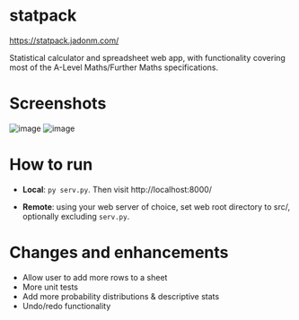 # statpack
https://statpack.jadonm.com/

Statistical calculator and spreadsheet web app, with functionality covering most of the A-Level Maths/Further Maths specifications.

# Screenshots
![image](https://github.com/user-attachments/assets/b40e0b8c-21b0-43cb-a23c-34ff1a61b284)
![image](https://github.com/user-attachments/assets/d21168a3-f0ef-404b-bcbc-843463bcb208)

# How to run
- **Local**: `py serv.py`. Then visit http://localhost:8000/

- **Remote**: using your web server of choice, set web root directory to src/, optionally excluding `serv.py`.

# Changes and enhancements
- Allow user to add more rows to a sheet
- More unit tests
- Add more probability distributions & descriptive stats
- Undo/redo functionality

